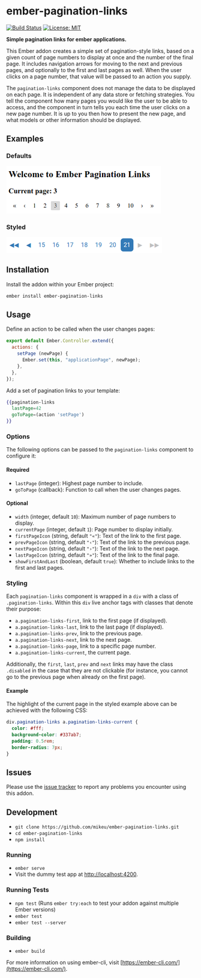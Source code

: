 # ember-pagination-links
[![Build Status](https://travis-ci.org/mikeu/ember-pagination-links.svg?branch=master)](https://travis-ci.org/mikeu/ember-pagination-links)
[![License: MIT](https://img.shields.io/badge/License-MIT-blue.svg)](https://opensource.org/licenses/MIT)

**Simple pagination links for ember applications.**

This Ember addon creates a simple set of pagination-style links, based on a
given count of page numbers to display at once and the number of the final
page. It includes navigation arrows for moving to the next and previous pages,
and optionally to the first and last pages as well. When the user clicks on
a page number, that value will be passed to an action you supply.

The `pagination-links` component does not manage the data to be displayed on
each page. It is independent of any data store or fetching strategies. You
tell the component how many pages you would like the user to be able to access,
and the component in turn tells you each time the user clicks on a new page
number. It is up to you then how to present the new page, and what models or
other information should be displayed.

## Examples

### Defaults

![Sample taken from dummy test app](screenshots/test-app.png)

### Styled

![Example of applied styling](screenshots/styled.png)

## Installation

Install the addon within your Ember project:

```bash
ember install ember-pagination-links
```

## Usage

Define an action to be called when the user changes pages:
```js
export default Ember.Controller.extend({
  actions: {
    setPage (newPage) {
      Ember.set(this, "applicationPage", newPage);
    },
  },
});
```

Add a set of pagination links to your template:
```hbs
{{pagination-links
  lastPage=42
  goToPage=(action 'setPage')
}}
```

### Options

The following options can be passed to the `pagination-links` component
to configure it:

#### Required

* `lastPage` (integer): Highest page number to include.
* `goToPage` (callback): Function to call when the user changes pages.

#### Optional

* `width` (integer, default `10`): Maximum number of page numbers to display.
* `currentPage` (integer, default `1`): Page number to display initially.
* `firstPageIcon` (string, default `"«"`): Text of the link to the first page.
* `prevPageIcon` (string, default `"‹"`): Text of the link to the previous page.
* `nextPageIcon` (string, default `"›"`): Text of the link to the next page.
* `lastPageIcon` (string, default `"»"`): Text of the link to the final page.
* `showFirstAndLast` (boolean, default `true`): Whether to include links to the
                                                first and last pages.

### Styling

Each `pagination-links` component is wrapped in a `div` with a class of
`.pagination-links`. Within this `div` live anchor tags with classes that
denote their purpose:

* `a.pagination-links-first`, link to the first page (if displayed).
* `a.pagination-links-last`, link to the last page (if displayed).
* `a.pagination-links-prev`, link to the previous page.
* `a.pagination-links-next`, link to the next page.
* `a.pagination-links-page`, link to a specific page number.
* `a.pagination-links-current`, the current page.

Additionally, the `first`, `last`, `prev` and `next` links may have the class
`.disabled` in the case that they are not clickable (for instance, you cannot
go to the previous page when already on the first page).

#### Example

The highlight of the current page in the styled example above can be achieved
with the following CSS:

```css
div.pagination-links a.pagination-links-current {
  color: #fff;
  background-color: #337ab7;
  padding: 0.5rem;
  border-radius: 7px;
}
```

## Issues

Please use the [issue tracker](https://github.com/mikeu/ember-pagination-links/issues)
to report any problems you encounter using this addon.

## Development

* `git clone https://github.com/mikeu/ember-pagination-links.git`
* `cd ember-pagination-links`
* `npm install`

### Running

* `ember serve`
* Visit the dummy test app at [http://localhost:4200](http://localhost:4200).

### Running Tests

* `npm test` (Runs `ember try:each` to test your addon against multiple Ember versions)
* `ember test`
* `ember test --server`

### Building

* `ember build`

For more information on using ember-cli, visit [https://ember-cli.com/](https://ember-cli.com/).
